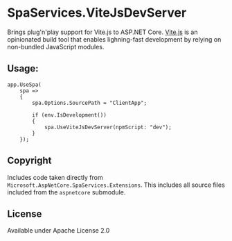 # SpaServices.ViteJsDevServer

Brings plug'n'play support for Vite.js to ASP.NET Core. [Vite.js](https://vitejs.dev) is an
opinionated build tool that enables lighning-fast development by relying on non-bundled
JavaScript modules.

## Usage:

    app.UseSpa(
        spa =>
        {
            spa.Options.SourcePath = "ClientApp";

            if (env.IsDevelopment())
            {
                spa.UseViteJsDevServer(npmScript: "dev");
            }
        });

## Copyright

Includes code taken directly from `Microsoft.AspNetCore.SpaServices.Extensions`. This includes
all source files included from the `aspnetcore` submodule.

## License

Available under Apache License 2.0

